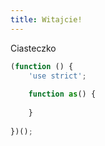 ```yaml
---
title: Witajcie!
---
```


Ciasteczko

```js
(function () {
    'use strict';
        
    function as() {
        
    }
        
})();

```
